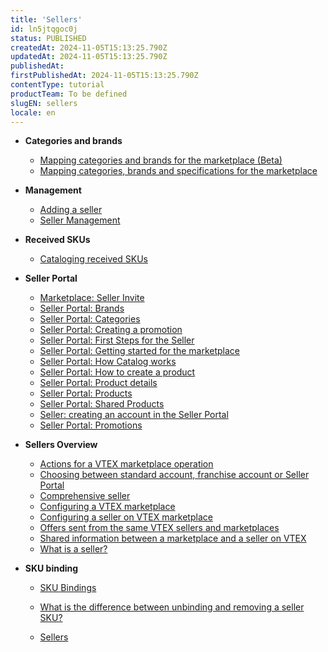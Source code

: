 ```yaml
---
title: 'Sellers'
id: ln5jtqgoc0j
status: PUBLISHED
createdAt: 2024-11-05T15:13:25.790Z
updatedAt: 2024-11-05T15:13:25.790Z
publishedAt: 
firstPublishedAt: 2024-11-05T15:13:25.790Z
contentType: tutorial
productTeam: To be defined
slugEN: sellers
locale: en
---
```


- **Categories and brands**

  - [Mapping categories and brands for the marketplace (Beta)](en/docs/tutorial/mapping-categories-and-brands-for-the-marketplace-beta)
  - [Mapping categories, brands and specifications for the marketplace](en/docs/tutorial/mapping-categories-and-brands-for-the-marketplace)


- **Management**

  - [Adding a seller](en/docs/tutorial/adding-a-seller)
  - [Seller Management ](en/docs/tutorial/seller-management)


- **Received SKUs**

  - [Cataloging received SKUs](en/docs/tutorial/manual-sku-cataloging)


- **Seller Portal**

  - [Marketplace: Seller Invite](en/docs/tutorial/marketplace-invited-sellers)
  - [Seller Portal: Brands](en/docs/tutorial/brands)
  - [Seller Portal: Categories](en/docs/tutorial/categories)
  - [Seller Portal: Creating a promotion](en/docs/tutorial/seller-portal-creating-a-promotion)
  - [Seller Portal: First Steps for the Seller](en/docs/tutorial/how-to-set-up-your-store-on-seller-portal)
  - [Seller Portal: Getting started for the marketplace](en/docs/tutorial/seller-portal-getting-started-for-the-marketplace)
  - [Seller Portal: How Catalog works](en/docs/tutorial/how-the-seller-portal-catalog-works)
  - [Seller Portal: How to create a product](en/docs/tutorial/how-to-create-a-product)
  - [Seller Portal: Product details](en/docs/tutorial/seller-portal-product-details)
  - [Seller Portal: Products](en/docs/tutorial/product-list)
  - [Seller Portal: Shared Products](en/docs/tutorial/seller-portal-shared-products)
  - [Seller: creating an account in the Seller Portal](en/docs/tutorial/seller-creating-an-account-in-the-seller-portal)
  - [​​Seller Portal: Promotions](en/docs/tutorial/seller-portal-promotions)


- **Sellers Overview**

  - [Actions for a VTEX marketplace operation](en/docs/tutorial/actions-for-vtex-marketplace-operation)
  - [Choosing between standard account, franchise account or Seller Portal](en/docs/tutorial/choosing-between-standard-account-franchise-account-or-seller-portal)
  - [Comprehensive seller](en/docs/tutorial/comprehensive-seller)
  - [Configuring a VTEX marketplace](en/docs/tutorial/configuring-vtex-marketplace)
  - [Configuring a seller on VTEX marketplace ](en/docs/tutorial/configuring-a-seller-on-vtex-marketplace)
  - [Offers sent from the same VTEX sellers and marketplaces](en/docs/tutorial/offers-sent-from-the-same-vtex-sellers-and-marketplaces)
  - [Shared information between a marketplace and a seller on VTEX](en/docs/tutorial/shared-information-between-a-marketplace-and-a-seller-on-vtex)
  - [What is a seller?](en/docs/tutorial/what-is-a-seller)


- **SKU binding**

  - [SKU Bindings](en/docs/tutorial/sku-bindings)
  - [What is the difference between unbinding and removing a seller SKU?](en/docs/tutorial/what-is-the-difference-between-unbinding-and-removing-seller-sku)


  - [Sellers](en/docs/tutorial/index-en-tutorial-sellers)

